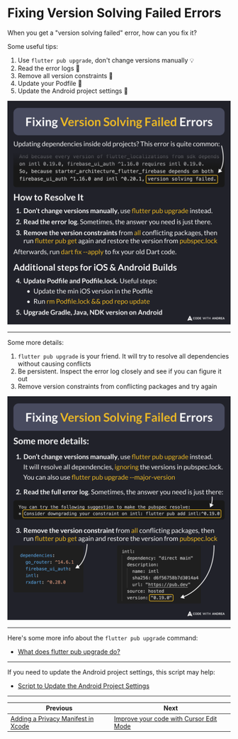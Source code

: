 # Fixing Version Solving Failed Errors

When you get a "version solving failed" error, how can you fix it?

Some useful tips:

1. Use `flutter pub upgrade`, don't change versions manually 💡
2. Read the error logs 🧐
3. Remove all version constraints 👻
4. Update your Podfile 🍏
5. Update the Android project settings 🤖

![](213.1.png)

<!--
Updating dependencies inside old projects? The "version solving failed" error is quite common.

How to Resolve It

1. Don’t change versions manually, use flutter pub upgrade instead.
2. Read the error log. Sometimes, the answer you need is just there.
3. Remove the version constraints from all conflicting packages, then run flutter pub get again and restore the version from pubspec.lock

Afterwards, run dart fix --apply to fix your old Dart code.

Additional steps for iOS & Android Builds

4. Update Podfile and Podfile.lock. Useful steps:
- Update the min iOS version in the Podfile
- Run rm Podfile.lock && pod repo update
5. Upgrade Gradle, Java, NDK version on Android

-->

---

Some more details:

1. `flutter pub upgrade` is your friend. It will try to resolve all dependencies without causing conflicts
2. Be persistent. Inspect the error log closely and see if you can figure it out
3. Remove version constraints from conflicting packages and try again

![](213.2.png)

<!--
Some more details:

1. Don’t change versions manually, use flutter pub upgrade instead. It will resolve all dependencies, ignoring the versions in pubspec.lock. You can also use flutter pub upgrade --major-version.

2. Read the full error log. Sometimes, the answer you need is just there.

3. Remove the version constraint from all conflicting packages, then run flutter pub get again and restore the version from pubspec.lock

-->

---

Here's some more info about the `flutter pub upgrade` command:

- [What does flutter pub upgrade do?](https://codewithandrea.com/tips/flutter-pub-upgrade/)

---

If you need to update the Android project settings, this script may help:

- [Script to Update the Android Project Settings](https://codewithandrea.com/tips/update-android-project-script/)

---


| Previous | Next |
| -------- | ---- |
| [Adding a Privacy Manifest in Xcode](../0212-xcode-privact-manifest/index.md) | [Improve your code with Cursor Edit Mode](../0214-cursor-edit-mode/index.md) |

<!-- TWITTER|https://x.com/biz84/status/1864283511852527815 -->
<!-- LINKEDIN|https://www.linkedin.com/posts/andreabizzotto_when-you-get-a-version-solving-failed-error-activity-7270050610329100289-0I9m -->
<!-- BLUESKY|https://bsky.app/profile/codewithandrea.com/post/3lci5gzmagc27 -->

